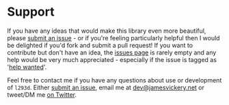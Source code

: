 # Support

If you have any ideas that would make this library even more beautiful, please [submit an issue](https://github.com/jamesevickery/l293d/issues) - or if you're feeling particularly helpful then I would be delighted if you'd fork and submit a pull request! If you want to contribute but don't have an idea, the [issues page](https://github.com/jamesevickery/l293d/issues) is rarely empty and any help would be very much appreciated - especially if the issue is tagged as '[help wanted](https://github.com/jamesevickery/l293d/issues?q=is%3Aissue+is%3Aopen+label%3A%22help+wanted%22)'.

Feel free to contact me if you have any questions about use or development of `l293d`. Either [submit an issue](https://github.com/jamesevickery/l293d/issues), email me at [dev@jamesvickery.net](mailto:dev@jamesvickery.net?Subject=L293D) or tweet/DM me [on Twitter](https://twitter.com/jamesevickery).

